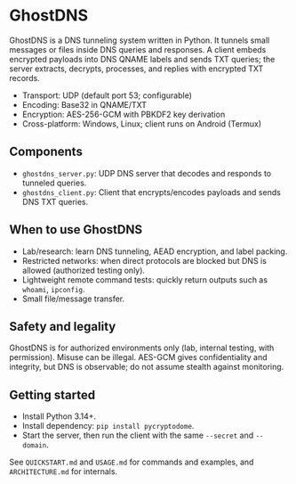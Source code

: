 # GhostDNS

GhostDNS is a DNS tunneling system written in Python. It tunnels small messages or files inside DNS queries and responses. A client embeds encrypted payloads into DNS QNAME labels and sends TXT queries; the server extracts, decrypts, processes, and replies with encrypted TXT records.

- Transport: UDP (default port 53; configurable)
- Encoding: Base32 in QNAME/TXT
- Encryption: AES-256-GCM with PBKDF2 key derivation
- Cross-platform: Windows, Linux; client runs on Android (Termux)

## Components
- `ghostdns_server.py`: UDP DNS server that decodes and responds to tunneled queries.
- `ghostdns_client.py`: Client that encrypts/encodes payloads and sends DNS TXT queries.

## When to use GhostDNS
- Lab/research: learn DNS tunneling, AEAD encryption, and label packing.
- Restricted networks: when direct protocols are blocked but DNS is allowed (authorized testing only).
- Lightweight remote command tests: quickly return outputs such as `whoami`, `ipconfig`.
- Small file/message transfer.

## Safety and legality
GhostDNS is for authorized environments only (lab, internal testing, with permission). Misuse can be illegal. AES-GCM gives confidentiality and integrity, but DNS is observable; do not assume stealth against monitoring.

## Getting started
- Install Python 3.14+.
- Install dependency: `pip install pycryptodome`.
- Start the server, then run the client with the same `--secret` and `--domain`.

See `QUICKSTART.md` and `USAGE.md` for commands and examples, and `ARCHITECTURE.md` for internals.
